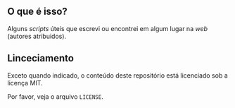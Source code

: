 O que é isso?
-------------

Alguns _scripts_ úteis que escrevi ou encontrei em algum lugar na _web_
(autores atribuidos).


Linceciamento
-------------

Exceto quando indicado, o conteúdo deste repositório está licenciado sob a
licença MIT.

Por favor, veja o arquivo `LICENSE`.
